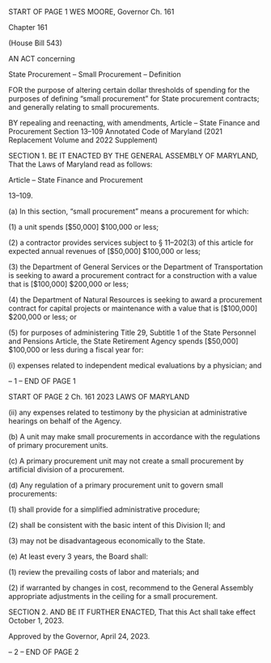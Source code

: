 START OF PAGE 1
WES MOORE, Governor Ch. 161

Chapter 161

(House Bill 543)

AN ACT concerning

State Procurement – Small Procurement – Definition

FOR the purpose of altering certain dollar thresholds of spending for the purposes of
defining “small procurement” for State procurement contracts; and generally
relating to small procurements.

BY repealing and reenacting, with amendments,
Article – State Finance and Procurement
Section 13–109
Annotated Code of Maryland
(2021 Replacement Volume and 2022 Supplement)

SECTION 1. BE IT ENACTED BY THE GENERAL ASSEMBLY OF MARYLAND,
That the Laws of Maryland read as follows:

Article – State Finance and Procurement

13–109.

(a) In this section, “small procurement” means a procurement for which:

(1) a unit spends [$50,000] $100,000 or less;

(2) a contractor provides services subject to § 11–202(3) of this article for
expected annual revenues of [$50,000] $100,000 or less;

(3) the Department of General Services or the Department of
Transportation is seeking to award a procurement contract for a construction with a value
that is [$100,000] $200,000 or less;

(4) the Department of Natural Resources is seeking to award a
procurement contract for capital projects or maintenance with a value that is [$100,000]
$200,000 or less; or

(5) for purposes of administering Title 29, Subtitle 1 of the State Personnel
and Pensions Article, the State Retirement Agency spends [$50,000] $100,000 or less
during a fiscal year for:

(i) expenses related to independent medical evaluations by a
physician; and

– 1 –
END OF PAGE 1

START OF PAGE 2
Ch. 161 2023 LAWS OF MARYLAND

(ii) any expenses related to testimony by the physician at
administrative hearings on behalf of the Agency.

(b) A unit may make small procurements in accordance with the regulations of
primary procurement units.

(c) A primary procurement unit may not create a small procurement by artificial
division of a procurement.

(d) Any regulation of a primary procurement unit to govern small procurements:

(1) shall provide for a simplified administrative procedure;

(2) shall be consistent with the basic intent of this Division II; and

(3) may not be disadvantageous economically to the State.

(e) At least every 3 years, the Board shall:

(1) review the prevailing costs of labor and materials; and

(2) if warranted by changes in cost, recommend to the General Assembly
appropriate adjustments in the ceiling for a small procurement.

SECTION 2. AND BE IT FURTHER ENACTED, That this Act shall take effect
October 1, 2023.

Approved by the Governor, April 24, 2023.

– 2 –
END OF PAGE 2